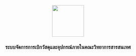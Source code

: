 <div id="header" align="center">
  <img src="https://media.giphy.com/media/M9gbBd9nbDrOTu1Mqx/giphy.gif" width="100"/>
</div>

<div id="badges" align="center">
  <h3>
    ระบบจัดการการเบิกวัสดุและอุปกรณ์ภายในคณะวิทยาการสารสนเทศ
  </h3>
</div>